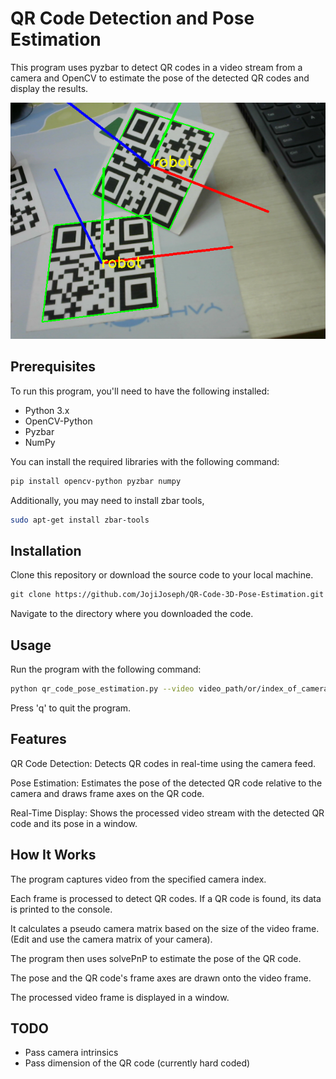 # QR Code Detection and Pose Estimation
This program uses pyzbar to detect QR codes in a video stream from a camera and OpenCV to estimate the pose of the detected QR codes and display the results.

![QR Code 3D pose estimation sample output](sample_output.png "Sample Output")

## Prerequisites
To run this program, you'll need to have the following installed:

- Python 3.x
- OpenCV-Python
- Pyzbar
- NumPy

You can install the required libraries with the following command:

```sh
pip install opencv-python pyzbar numpy
```

Additionally, you may need to install zbar tools,

```sh
sudo apt-get install zbar-tools
```
## Installation
Clone this repository or download the source code to your local machine.

```ss
git clone https://github.com/JojiJoseph/QR-Code-3D-Pose-Estimation.git
```
Navigate to the directory where you downloaded the code.

## Usage
Run the program with the following command:

```sh
python qr_code_pose_estimation.py --video video_path/or/index_of_camera
```

Press 'q' to quit the program.

## Features
QR Code Detection: Detects QR codes in real-time using the camera feed.

Pose Estimation: Estimates the pose of the detected QR code relative to the camera and draws frame axes on the QR code.

Real-Time Display: Shows the processed video stream with the detected QR code and its pose in a window.

## How It Works
The program captures video from the specified camera index.

Each frame is processed to detect QR codes. If a QR code is found, its data is printed to the console.

It calculates a pseudo camera matrix based on the size of the video frame. (Edit and use the camera matrix of your camera).

The program then uses solvePnP to estimate the pose of the QR code.

The pose and the QR code's frame axes are drawn onto the video frame.

The processed video frame is displayed in a window.

## TODO

- Pass camera intrinsics
- Pass dimension of the QR code (currently hard coded)


<!-- License
This project is open-sourced under the MIT License.

Contributing
Contributions are welcome. Please open an issue first to discuss what you would like to change or add. -->

